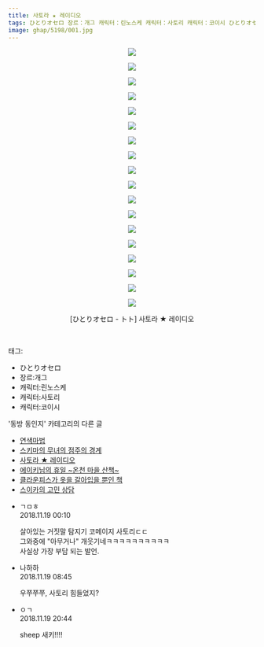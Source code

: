 ```yaml
---
title: 사토라 ★ 레이디오
tags: ひとりオセロ 장르：개그 캐릭터：린노스케 캐릭터：사토리 캐릭터：코이시 ひとりオセロ_-_トト 동방_동인지
image: ghap/5198/001.jpg
---
```

<div class="article">
<p style="text-align: center; clear: none; float: none;"><img src="{{ site.nasurl }}/ghap/5198/001.jpg"/></p>
<p style="text-align: center; clear: none; float: none;"><img src="{{ site.nasurl }}/ghap/5198/002.jpg"/></p>
<p style="text-align: center; clear: none; float: none;"><img src="{{ site.nasurl }}/ghap/5198/003.jpg"/></p>
<p style="text-align: center; clear: none; float: none;"><img src="{{ site.nasurl }}/ghap/5198/004.jpg"/></p>
<p style="text-align: center; clear: none; float: none;"><img src="{{ site.nasurl }}/ghap/5198/005.jpg"/></p>
<p style="text-align: center; clear: none; float: none;"><img src="{{ site.nasurl }}/ghap/5198/006.jpg"/></p>
<p style="text-align: center; clear: none; float: none;"><img src="{{ site.nasurl }}/ghap/5198/007.jpg"/></p>
<p style="text-align: center; clear: none; float: none;"><img src="{{ site.nasurl }}/ghap/5198/008.jpg"/></p>
<p style="text-align: center; clear: none; float: none;"><img src="{{ site.nasurl }}/ghap/5198/009.jpg"/></p>
<p style="text-align: center; clear: none; float: none;"><img src="{{ site.nasurl }}/ghap/5198/010.jpg"/></p>
<p style="text-align: center; clear: none; float: none;"><img src="{{ site.nasurl }}/ghap/5198/011.jpg"/></p>
<p style="text-align: center; clear: none; float: none;"><img src="{{ site.nasurl }}/ghap/5198/012.jpg"/></p>
<p style="text-align: center; clear: none; float: none;"><img src="{{ site.nasurl }}/ghap/5198/013.jpg"/></p>
<p style="text-align: center; clear: none; float: none;"><img src="{{ site.nasurl }}/ghap/5198/014.jpg"/></p>
<p style="text-align: center; clear: none; float: none;"><img src="{{ site.nasurl }}/ghap/5198/015.jpg"/></p>
<p style="text-align: center; clear: none; float: none;"><img src="{{ site.nasurl }}/ghap/5198/016.jpg"/></p>
<p style="text-align: center; clear: none; float: none;"><img src="{{ site.nasurl }}/ghap/5198/017.jpg"/></p>
<p style="text-align: center; clear: none; float: none;"><img src="{{ site.nasurl }}/ghap/5198/018.jpg"/></p>
<p style="text-align: center; clear: none; float: none;">[ひとりオセロ - トト] 사토라 ★ 레이디오</p>
<p><br/></p>
</div><div class="tagTrail">
<p>태그: </p>
<ul>
<li>ひとりオセロ</li>
<li>장르:개그</li>
<li>캐릭터:린노스케</li>
<li>캐릭터:사토리</li>
<li>캐릭터:코이시</li>
</ul>
</div><div class="another">
<p>'동방 동인지' 카테고리의 다른 글</p>
<ul>
<li><a href="/2018-11-18-ghap_5200">연색마법</a></li>
<li><a href="/2018-11-18-ghap_5199">스키마의 무녀의 점주의 경계</a></li>
<li><a href="/2018-11-18-ghap_5198">사토라 ★ 레이디오</a></li>
<li><a href="/2018-11-11-ghap_5181">에이키님의 휴일 ~온천 마을 산책~</a></li>
<li><a href="/2018-11-08-ghap_5165">클라운피스가 옷을 갈아입을 뿐인 책</a></li>
<li><a href="/2018-11-08-ghap_304">스이카의 고민 상담</a></li>
</ul>
</div><div class="cb_module cb_fluid">
<div class="cb_wrt cb_profile">
<div class="comment">
<ul>
<li class="cb_thumb_off" id="comment15375039">
<div class="cb_comment_area">
<div class="cb_info_area">
<div class="cb_section">
<span class="cb_nick_name">ㄱㅁㅎ</span>
</div>
<div class="cb_section">
<span class="cb_date">2018.11.19 00:10 </span>
</div>
</div>
<div class="cb_dsc_comment">
<p class="cb_dsc">
											살아있는 거짓말 탐지기 코메이지 사토리ㄷㄷ<br/>
그와중에 "아무거나" 개웃기네ㅋㅋㅋㅋㅋㅋㅋㅋㅋㅋ<br/>
사실상 가장 부담 되는 발언.
										</p>
</div>
</div></li>
<li class="cb_thumb_off" id="comment15375147">
<div class="cb_comment_area">
<div class="cb_info_area">
<div class="cb_section">
<span class="cb_nick_name">나하하</span>
</div>
<div class="cb_section">
<span class="cb_date">2018.11.19 08:45 </span>
</div>
</div>
<div class="cb_dsc_comment">
<p class="cb_dsc">
											우쭈쭈쭈, 사토리 힘들었지?
										</p>
</div>
</div></li>
<li class="cb_thumb_off" id="comment15375409">
<div class="cb_comment_area">
<div class="cb_info_area">
<div class="cb_section">
<span class="cb_nick_name">ㅇㄱ</span>
</div>
<div class="cb_section">
<span class="cb_date">2018.11.19 20:44 </span>
</div>
</div>
<div class="cb_dsc_comment">
<p class="cb_dsc">
											sheep 새키!!!!
										</p>
</div>
</div></li>
</ul>
</div>
</div><!-- commentList close -->
</div>